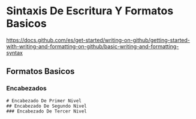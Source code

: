 # Sintaxis De Escritura Y Formatos Basicos

https://docs.github.com/es/get-started/writing-on-github/getting-started-with-writing-and-formatting-on-github/basic-writing-and-formatting-syntax

## Formatos Basicos

### Encabezados

```
# Encabezado De Primer Nivel
## Encabezado De Segundo Nivel
### Encabezado De Tercer Nivel
```